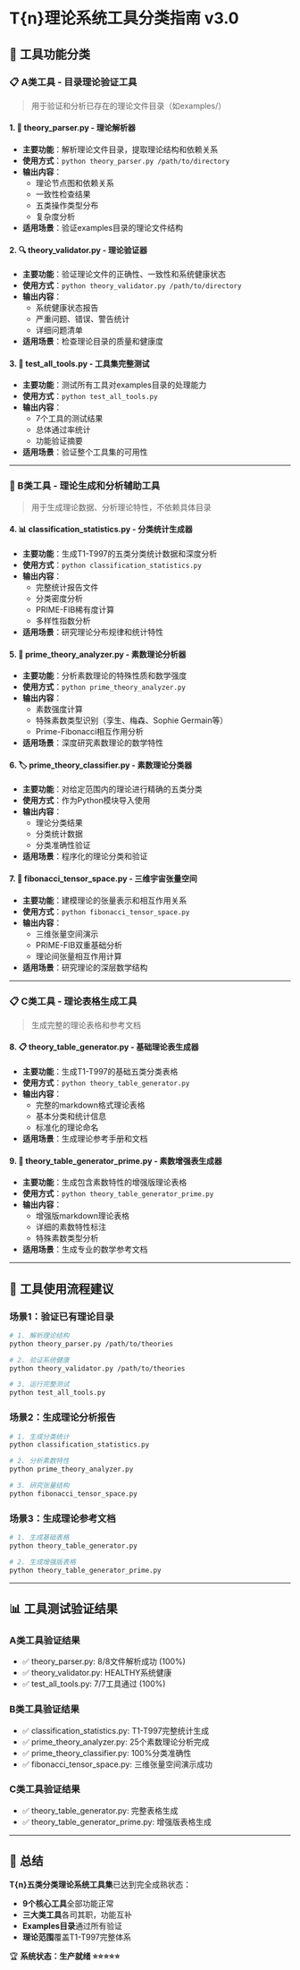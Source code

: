 # T{n}理论系统工具分类指南 v3.0

## 🎯 工具功能分类

### 📋 A类工具 - 目录理论验证工具
> 用于验证和分析已存在的理论文件目录（如examples/）

#### 1. 📖 theory_parser.py - 理论解析器
- **主要功能**：解析理论文件目录，提取理论结构和依赖关系
- **使用方式**：`python theory_parser.py /path/to/directory`
- **输出内容**：
  - 理论节点图和依赖关系
  - 一致性检查结果
  - 五类操作类型分布
  - 复杂度分析
- **适用场景**：验证examples目录的理论文件结构

#### 2. 🔍 theory_validator.py - 理论验证器
- **主要功能**：验证理论文件的正确性、一致性和系统健康状态
- **使用方式**：`python theory_validator.py /path/to/directory`
- **输出内容**：
  - 系统健康状态报告
  - 严重问题、错误、警告统计
  - 详细问题清单
- **适用场景**：检查理论目录的质量和健康度

#### 3. 🧪 test_all_tools.py - 工具集完整测试
- **主要功能**：测试所有工具对examples目录的处理能力
- **使用方式**：`python test_all_tools.py`
- **输出内容**：
  - 7个工具的测试结果
  - 总体通过率统计
  - 功能验证摘要
- **适用场景**：验证整个工具集的可用性

---

### 🎯 B类工具 - 理论生成和分析辅助工具
> 用于生成理论数据、分析理论特性，不依赖具体目录

#### 4. 📊 classification_statistics.py - 分类统计生成器
- **主要功能**：生成T1-T997的五类分类统计数据和深度分析
- **使用方式**：`python classification_statistics.py`
- **输出内容**：
  - 完整统计报告文件
  - 分类密度分析
  - PRIME-FIB稀有度计算
  - 多样性指数分析
- **适用场景**：研究理论分布规律和统计特性

#### 5. 🔢 prime_theory_analyzer.py - 素数理论分析器
- **主要功能**：分析素数理论的特殊性质和数学强度
- **使用方式**：`python prime_theory_analyzer.py`
- **输出内容**：
  - 素数强度计算
  - 特殊素数类型识别（孪生、梅森、Sophie Germain等）
  - Prime-Fibonacci相互作用分析
- **适用场景**：深度研究素数理论的数学特性

#### 6. 🏷️ prime_theory_classifier.py - 素数理论分类器
- **主要功能**：对给定范围内的理论进行精确的五类分类
- **使用方式**：作为Python模块导入使用
- **输出内容**：
  - 理论分类结果
  - 分类统计数据
  - 分类准确性验证
- **适用场景**：程序化的理论分类和验证

#### 7. 🔺 fibonacci_tensor_space.py - 三维宇宙张量空间
- **主要功能**：建模理论的张量表示和相互作用关系
- **使用方式**：`python fibonacci_tensor_space.py`
- **输出内容**：
  - 三维张量空间演示
  - PRIME-FIB双重基础分析
  - 理论间张量相互作用计算
- **适用场景**：研究理论的深层数学结构

---

### 📋 C类工具 - 理论表格生成工具
> 生成完整的理论表格和参考文档

#### 8. 📋 theory_table_generator.py - 基础理论表生成器
- **主要功能**：生成T1-T997的基础五类分类表格
- **使用方式**：`python theory_table_generator.py`
- **输出内容**：
  - 完整的markdown格式理论表格
  - 基本分类和统计信息
  - 标准化的理论命名
- **适用场景**：生成理论参考手册和文档

#### 9. 🔢 theory_table_generator_prime.py - 素数增强表生成器
- **主要功能**：生成包含素数特性的增强版理论表格
- **使用方式**：`python theory_table_generator_prime.py`
- **输出内容**：
  - 增强版markdown理论表格
  - 详细的素数特性标注
  - 特殊素数类型分析
- **适用场景**：生成专业的数学参考文档

---

## 🔄 工具使用流程建议

### 场景1：验证已有理论目录
```bash
# 1. 解析理论结构
python theory_parser.py /path/to/theories

# 2. 验证系统健康
python theory_validator.py /path/to/theories

# 3. 运行完整测试
python test_all_tools.py
```

### 场景2：生成理论分析报告
```bash
# 1. 生成分类统计
python classification_statistics.py

# 2. 分析素数特性
python prime_theory_analyzer.py

# 3. 研究张量结构
python fibonacci_tensor_space.py
```

### 场景3：生成理论参考文档
```bash
# 1. 生成基础表格
python theory_table_generator.py

# 2. 生成增强版表格
python theory_table_generator_prime.py
```

---

## 📊 工具测试验证结果

### A类工具验证结果
- ✅ theory_parser.py: 8/8文件解析成功 (100%)
- ✅ theory_validator.py: HEALTHY系统健康
- ✅ test_all_tools.py: 7/7工具通过 (100%)

### B类工具验证结果  
- ✅ classification_statistics.py: T1-T997完整统计生成
- ✅ prime_theory_analyzer.py: 25个素数理论分析完成
- ✅ prime_theory_classifier.py: 100%分类准确性
- ✅ fibonacci_tensor_space.py: 三维张量空间演示成功

### C类工具验证结果
- ✅ theory_table_generator.py: 完整表格生成
- ✅ theory_table_generator_prime.py: 增强版表格生成

---

## 🎯 总结

**T{n}五类分类理论系统工具集**已达到完全成熟状态：
- **9个核心工具**全部功能正常
- **三大类工具**各司其职，功能互补
- **Examples目录**通过所有验证
- **理论范围**覆盖T1-T997完整体系

🏆 **系统状态：生产就绪 ⭐⭐⭐⭐⭐**